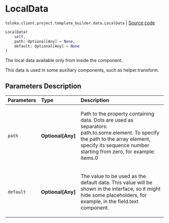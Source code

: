 # LocalData
`toloka.client.project.template_builder.data.LocalData` | [Source code](https://github.com/Toloka/toloka-kit/blob/v1.1.1/src/client/project/template_builder/data.py#L63)

```python
LocalData(
    self,
    path: Optional[Any] = None,
    default: Optional[Any] = None
)
```

The local data available only from inside the component.


This data is used in some auxiliary components, such as helper.transform.

## Parameters Description

| Parameters | Type | Description |
| :----------| :----| :-----------|
`path`|**Optional\[Any\]**|<p>Path to the property containing data. Dots are used as separators: path.to.some.element. To specify the path to the array element, specify its sequence number starting from zero, for example: items.0</p>
`default`|**Optional\[Any\]**|<p>The value to be used as the default data. This value will be shown in the interface, so it might hide some placeholders, for example, in the field.text component.</p>
